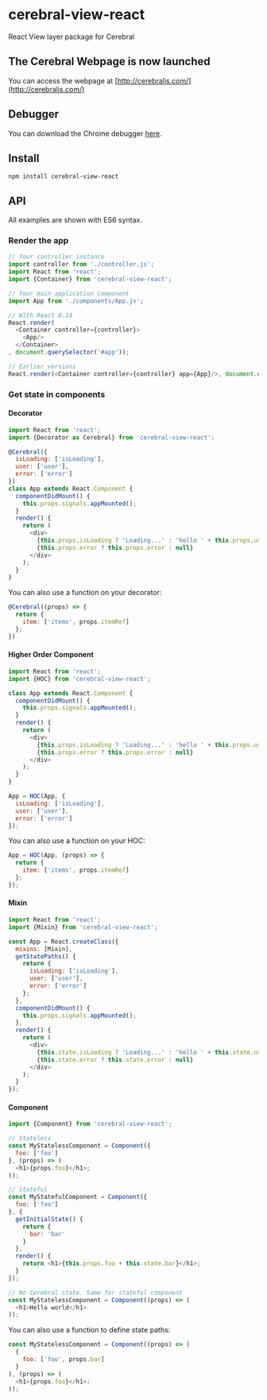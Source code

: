# cerebral-view-react
React View layer package for Cerebral

## The Cerebral Webpage is now launched
You can access the webpage at [http://cerebraljs.com/](http://cerebraljs.com/)

## Debugger
You can download the Chrome debugger [here](https://chrome.google.com/webstore/detail/cerebral-debugger/ddefoknoniaeoikpgneklcbjlipfedbb?hl=no).

## Install
`npm install cerebral-view-react`

## API
All examples are shown with ES6 syntax.

### Render the app
```js
// Your controller instance
import controller from './controller.js';
import React from 'react';
import {Container} from 'cerebral-view-react';

// Your main application component
import App from './components/App.js';

// With React 0.14
React.render(
  <Container controller={controller}>
    <App/>
  </Container>
, document.querySelector('#app'));

// Earlier versions
React.render(<Container controller={controller} app={App}/>, document.querySelector('#app'));
```

### Get state in components

#### Decorator
```js
import React from 'react';
import {Decorator as Cerebral} from 'cerebral-view-react';

@Cerebral({
  isLoading: ['isLoading'],
  user: ['user'],
  error: ['error']  
})
class App extends React.Component {
  componentDidMount() {
    this.props.signals.appMounted();
  }
  render() {
    return (
      <div>
        {this.props.isLoading ? 'Loading...' : 'hello ' + this.props.user.name}
        {this.props.error ? this.props.error : null}
      </div>
    );
  }
}
```
You can also use a function on your decorator:
```js
@Cerebral((props) => {
  return {
    item: ['items', props.itemRef]
  };
})
```

#### Higher Order Component
```js
import React from 'react';
import {HOC} from 'cerebral-view-react';

class App extends React.Component {
  componentDidMount() {
    this.props.signals.appMounted();
  }
  render() {
    return (
      <div>
        {this.props.isLoading ? 'Loading...' : 'hello ' + this.props.user.name}
        {this.props.error ? this.props.error : null}
      </div>
    );
  }
}

App = HOC(App, {
  isLoading: ['isLoading'],
  user: ['user'],
  error: ['error']  
});
```
You can also use a function on your HOC:
```js
App = HOC(App, (props) => {
  return {
    item: ['items', props.itemRef]
  };
});
```

#### Mixin
```js
import React from 'react';
import {Mixin} from 'cerebral-view-react';

const App = React.createClass({
  mixins: [Mixin],
  getStatePaths() {
    return {
      isLoading: ['isLoading'],
      user: ['user'],
      error: ['error']  
    };
  },
  componentDidMount() {
    this.props.signals.appMounted();
  },
  render() {
    return (
      <div>
        {this.state.isLoading ? 'Loading...' : 'hello ' + this.state.user.name}
        {this.state.error ? this.state.error : null}
      </div>
    );
  }
});
```

#### Component
```js
import {Component} from 'cerebral-view-react';

// Stateless
const MyStatelessComponent = Component({
  foo: ['foo']
}, (props) => (
  <h1>{props.foo}</h1>;
));

// Stateful
const MyStatefulComponent = Component({
  foo: ['foo']
}, {
  getInitialState() {
    return {
      bar: 'bar'
    }
  },
  render() {
    return <h1>{this.props.foo + this.state.bar}</h1>;
  }
});

// No Cerebral state. Same for stateful component
const MyStatelessComponent = Component((props) => (
  <h1>Hello world</h1>
));
```

You can also use a function to define state paths:

```js
const MyStatelessComponent = Component((props) => (
  {
    foo: ['foo', props.bar]
  }
), (props) => (
  <h1>{props.foo}</h1>;
));
```
